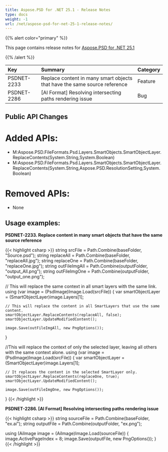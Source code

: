 ```yaml
---
title: Aspose.PSD for .NET 25.1 - Release Notes
type: docs
weight: -1
url: /net/aspose-psd-for-net-25-1-release-notes/
---
```


{{% alert color="primary" %}}

This page contains release notes for [Aspose.PSD for .NET 25.1](https://www.nuget.org/packages/Aspose.PSD/)

{{% /alert %}}

| **Key**     | **Summary**                                                               | **Category** |
|:------------|:--------------------------------------------------------------------------|:------------|
| PSDNET-2233 | Replace content in many smart objects that have the same source reference |   Feature   |
| PSDNET-2286 | [AI Format] Resolving intersecting paths rendering issue                  |     Bug     |


## **Public API Changes**
# **Added APIs:**
- M:Aspose.PSD.FileFormats.Psd.Layers.SmartObjects.SmartObjectLayer.ReplaceContents(System.String,System.Boolean)
- M:Aspose.PSD.FileFormats.Psd.Layers.SmartObjects.SmartObjectLayer.ReplaceContents(System.String,Aspose.PSD.ResolutionSetting,System.Boolean)

# **Removed APIs:**
- None


## **Usage examples:**

**PSDNET-2233. Replace content in many smart objects that have the same source reference**

{{< highlight csharp >}}
string srcFile = Path.Combine(baseFolder, "Source.psd");
string replaceAll = Path.Combine(baseFolder, "replaceAll.jpg");
string replaceOne = Path.Combine(baseFolder, "replaceOne.jpg");
string outFileImgAll = Path.Combine(outputFolder, "output_All.png");
string outFileImgOne = Path.Combine(outputFolder, "output_one.png");

// This will replace the same context in all smart layers with the same link.
using (var image = (PsdImage)Image.Load(srcFile))
{
    var smartObjectLayer = (SmartObjectLayer)image.Layers[1];

    // This will replace the content in all SmartLayers that use the same content.
    smartObjectLayer.ReplaceContents(replaceAll, false);
    smartObjectLayer.UpdateModifiedContent();

    image.Save(outFileImgAll, new PngOptions());
}

//This will replace the context of only the selected layer, leaving all others with the same context alone.
using (var image = (PsdImage)Image.Load(srcFile))
{
    var smartObjectLayer = (SmartObjectLayer)image.Layers[1];

    // It replaces the content in the selected SmartLayer only. 
    smartObjectLayer.ReplaceContents(replaceOne, true);
    smartObjectLayer.UpdateModifiedContent();

    image.Save(outFileImgOne, new PngOptions());
}
{{< /highlight >}}

**PSDNET-2286. [AI Format] Resolving intersecting paths rendering issue**

{{< highlight csharp >}}
string sourceFile = Path.Combine(baseFolder, "ex.ai");
string outputFile = Path.Combine(outputFolder, "ex.png");

using (AiImage image = (AiImage)Image.Load(sourceFile))
{
    image.ActivePageIndex = 8;
    image.Save(outputFile, new PngOptions());
}
{{< /highlight >}}